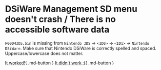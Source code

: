 # DSiWare Management SD menu doesn't crash / There is no accessible software data

`F00D43D5.bin` is missing from `Nintendo 3DS` -> `<ID0>` -> `<ID1>` -> `Nintendo DSiWare`. Make sure that Nintendo DSiWare is correctly spelled and spaced. Uppercase/lowercase does not matter.

[It worked!](/troubleshoot/issue/success){ .md-button }
[It didn't work :(](/troubleshoot/issue/failure){ .md-button }